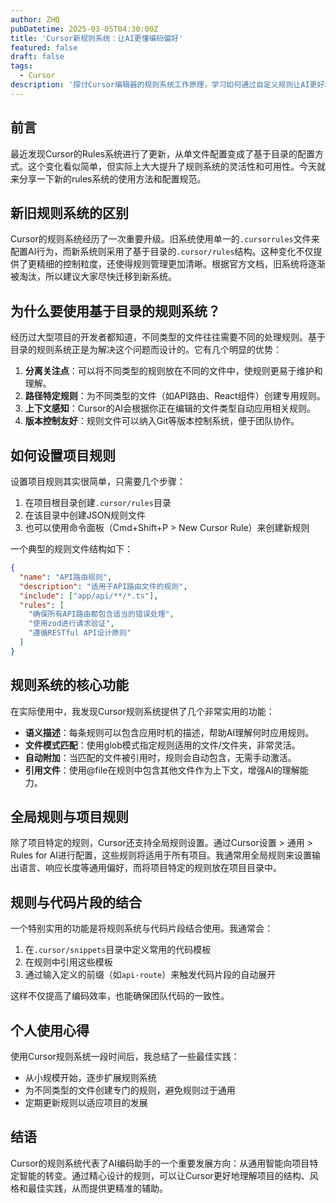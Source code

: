 ```yaml
---
author: ZHQ
pubDatetime: 2025-03-05T04:30:00Z
title: 'Cursor新规则系统：让AI更懂编码偏好'
featured: false
draft: false
tags:
  - Cursor
description: '探讨Cursor编辑器的规则系统工作原理，学习如何通过自定义规则让AI更好地理解项目结构和编码偏好。'
---
```


## 前言

最近发现Cursor的Rules系统进行了更新，从单文件配置变成了基于目录的配置方式。这个变化看似简单，但实际上大大提升了规则系统的灵活性和可用性。今天就来分享一下新的rules系统的使用方法和配置规范。

## 新旧规则系统的区别

Cursor的规则系统经历了一次重要升级。旧系统使用单一的`.cursorrules`文件来配置AI行为，而新系统则采用了基于目录的`.cursor/rules`结构。这种变化不仅提供了更精细的控制粒度，还使得规则管理更加清晰。根据官方文档，旧系统将逐渐被淘汰，所以建议大家尽快迁移到新系统。

## 为什么要使用基于目录的规则系统？

经历过大型项目的开发者都知道，不同类型的文件往往需要不同的处理规则。基于目录的规则系统正是为解决这个问题而设计的。它有几个明显的优势：

1. **分离关注点**：可以将不同类型的规则放在不同的文件中，使规则更易于维护和理解。
2. **路径特定规则**：为不同类型的文件（如API路由、React组件）创建专用规则。
3. **上下文感知**：Cursor的AI会根据你正在编辑的文件类型自动应用相关规则。
4. **版本控制友好**：规则文件可以纳入Git等版本控制系统，便于团队协作。

## 如何设置项目规则

设置项目规则其实很简单，只需要几个步骤：

1. 在项目根目录创建`.cursor/rules`目录
2. 在该目录中创建JSON规则文件
3. 也可以使用命令面板（Cmd+Shift+P > New Cursor Rule）来创建新规则

一个典型的规则文件结构如下：

```json
{
  "name": "API路由规则",
  "description": "适用于API路由文件的规则",
  "include": ["app/api/**/*.ts"],
  "rules": [
    "确保所有API路由都包含适当的错误处理",
    "使用zod进行请求验证",
    "遵循RESTful API设计原则"
  ]
}
```

## 规则系统的核心功能

在实际使用中，我发现Cursor规则系统提供了几个非常实用的功能：

- **语义描述**：每条规则可以包含应用时机的描述，帮助AI理解何时应用规则。
- **文件模式匹配**：使用glob模式指定规则适用的文件/文件夹，非常灵活。
- **自动附加**：当匹配的文件被引用时，规则会自动包含，无需手动激活。
- **引用文件**：使用@file在规则中包含其他文件作为上下文，增强AI的理解能力。

## 全局规则与项目规则

除了项目特定的规则，Cursor还支持全局规则设置。通过Cursor设置 > 通用 > Rules for AI进行配置，这些规则将适用于所有项目。我通常用全局规则来设置输出语言、响应长度等通用偏好，而将项目特定的规则放在项目目录中。


## 规则与代码片段的结合

一个特别实用的功能是将规则系统与代码片段结合使用。我通常会：

1. 在`.cursor/snippets`目录中定义常用的代码模板
2. 在规则中引用这些模板
3. 通过输入定义的前缀（如`api-route`）来触发代码片段的自动展开

这样不仅提高了编码效率，也能确保团队代码的一致性。

## 个人使用心得

使用Cursor规则系统一段时间后，我总结了一些最佳实践：

- 从小规模开始，逐步扩展规则系统
- 为不同类型的文件创建专门的规则，避免规则过于通用
- 定期更新规则以适应项目的发展

## 结语

Cursor的规则系统代表了AI编码助手的一个重要发展方向：从通用智能向项目特定智能的转变。通过精心设计的规则，可以让Cursor更好地理解项目的结构、风格和最佳实践，从而提供更精准的辅助。